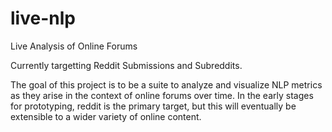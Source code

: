 # live-nlp
Live Analysis of Online Forums

Currently targetting Reddit Submissions and Subreddits.

The goal of this project is to be a suite to analyze and visualize NLP metrics as they arise in the context of online forums over time.
In the early stages for prototyping, reddit is the primary target, but this will eventually be extensible to a wider variety of online content.
